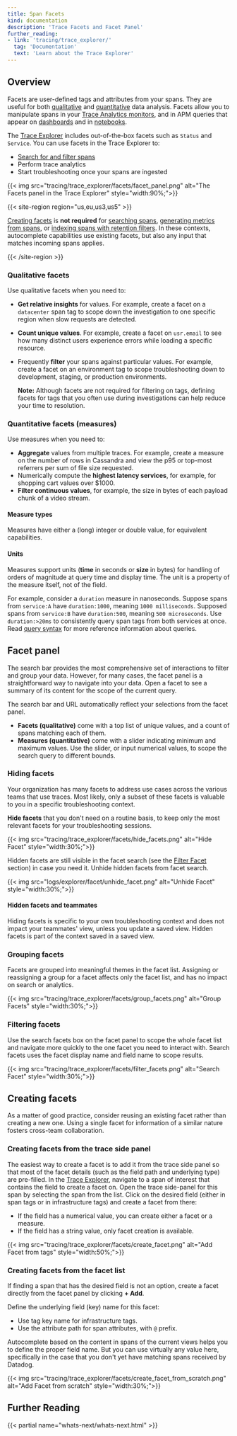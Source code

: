 ```yaml
---
title: Span Facets
kind: documentation
description: 'Trace Facets and Facet Panel'
further_reading:
- link: 'tracing/trace_explorer/'
  tag: 'Documentation'
  text: 'Learn about the Trace Explorer'
---
```


## Overview

Facets are user-defined tags and attributes from your spans. They are useful for both [qualitative](#qualitative-facets) and [quantitative](#quantitative-facets-measures) data analysis. Facets allow you to manipulate spans in your [Trace Analytics monitors][3], and in APM queries that appear on [dashboards][4] and in [notebooks][5].

The [Trace Explorer][6] includes out-of-the-box facets such as `Status` and `Service`. You can use facets in the Trace Explorer to:

- [Search for and filter spans][1]
- Perform trace analytics
- Start troubleshooting once your spans are ingested

{{< img src="tracing/trace_explorer/facets/facet_panel.png" alt="The Facets panel in the Trace Explorer" style="width:90%;">}}

{{< site-region region="us,eu,us3,us5" >}}

[Creating facets](#creating-facets) is **not required** for [searching spans][1], [generating metrics from spans][2], or [indexing spans with retention filters][3]. In these contexts, autocomplete capabilities use existing facets, but also any input that matches incoming spans applies.

[1]: /tracing/trace_explorer/search
[2]: /tracing/trace_pipeline/generate_metrics
[3]: /tracing/trace_pipeline/trace_retention/#retention-filters

{{< /site-region >}}

### Qualitative facets

Use qualitative facets when you need to:
- **Get relative insights** for values. For example, create a facet on a `datacenter` span tag to scope down the investigation to one specific region when slow requests are detected.
- **Count unique values**. For example, create a facet on `usr.email` to see how many distinct users experience errors while loading a specific resource.
- Frequently **filter** your spans against particular values. For example, create a facet on an environment tag to scope troubleshooting down to development, staging, or production environments.<br>

  **Note:** Although facets are not required for filtering on tags, defining facets for tags that you often use during investigations can help reduce your time to resolution.

### Quantitative facets (measures)

Use measures when you need to:
- **Aggregate** values from multiple traces. For example, create a measure on the number of rows in Cassandra and view the p95 or top-most referrers per sum of file size requested.
- Numerically compute the **highest latency services**, for example, for shopping cart values over $1000.
- **Filter continuous values**, for example, the size in bytes of each payload chunk of a video stream.

#### Measure types

Measures have either a (long) integer or double value, for equivalent capabilities.

#### Units

Measures support units (**time** in seconds or **size** in bytes) for handling of orders of magnitude at query time and display time. The unit is a property of the measure itself, not of the field.

For example, consider a `duration` measure in nanoseconds. Suppose spans from `service:A` have `duration:1000`, meaning `1000 milliseconds`. Supposed spans from `service:B` have `duration:500`, meaning `500 microseconds`. Use `duration:>20ms` to consistently query span tags from both services at once. Read [query syntax][1] for more reference information about queries. 

## Facet panel

The search bar provides the most comprehensive set of interactions to filter and group your data. However, for many cases, the facet panel is a straightforward way to navigate into your data. Open a facet to see a summary of its content for the scope of the current query.

The search bar and URL automatically reflect your selections from the facet panel.

- **Facets (qualitative)** come with a top list of unique values, and a count of spans matching each of them.
- **Measures (quantitative)** come with a slider indicating minimum and maximum values. Use the slider, or input numerical values, to scope the search query to different bounds.

### Hiding facets

Your organization has many facets to address use cases across the various teams that use traces. Most likely, only a subset of these facets is valuable to you in a specific troubleshooting context.

**Hide facets** that you don't need on a routine basis, to keep only the most relevant facets for your troubleshooting sessions.

{{< img src="tracing/trace_explorer/facets/hide_facets.png" alt="Hide Facet" style="width:30%;">}}

Hidden facets are still visible in the facet search (see the [Filter Facet](#filtering-facets) section) in case you need it. Unhide hidden facets from facet search.

{{< img src="logs/explorer/facet/unhide_facet.png" alt="Unhide Facet" style="width:30%;">}}

#### Hidden facets and teammates

Hiding facets is specific to your own troubleshooting context and does not impact your teammates' view, unless you update a saved view. Hidden facets is part of the context saved in a saved view.

### Grouping facets

Facets are grouped into meaningful themes in the facet list. Assigning or reassigning a group for a facet affects only the facet list, and has no impact on search or analytics.

{{< img src="tracing/trace_explorer/facets/group_facets.png" alt="Group Facets" style="width:30%;">}}

### Filtering facets

Use the search facets box on the facet panel to scope the whole facet list and navigate more quickly to the one facet you need to interact with. Search facets uses the facet display name and field name to scope results.

{{< img src="tracing/trace_explorer/facets/filter_facets.png" alt="Search Facet" style="width:30%;">}}

## Creating facets

As a matter of good practice, consider reusing an existing facet rather than creating a new one. Using a single facet for information of a similar nature fosters cross-team collaboration.

### Creating facets from the trace side panel

The easiest way to create a facet is to add it from the trace side panel so that most of the facet details (such as the field path and underlying type) are pre-filled. In the [Trace Explorer][1], navigate to a span of interest that contains the field to create a facet on. Open the trace side-panel for this span by selecting the span from the list. Click on the desired field (either in span tags or in infrastructure tags) and create a facet from there:

- If the field has a numerical value, you can create either a facet or a measure.
- If the field has a string value, only facet creation is available.

{{< img src="tracing/trace_explorer/facets/create_facet.png" alt="Add Facet from tags" style="width:50%;">}}

### Creating facets from the facet list

If finding a span that has the desired field is not an option, create a facet directly from the facet panel by clicking **+ Add**.

Define the underlying field (key) name for this facet:

- Use tag key name for infrastructure tags.
- Use the attribute path for span attributes, with `@` prefix.

Autocomplete based on the content in spans of the current views helps you to define the proper field name. But you can use virtually any value here, specifically in the case that you don't yet have matching spans received by Datadog.

{{< img src="tracing/trace_explorer/facets/create_facet_from_scratch.png" alt="Add Facet from scratch" style="width:30%;">}}

## Further Reading

{{< partial name="whats-next/whats-next.html" >}}

[1]: /tracing/trace_explorer/query_syntax/
[2]: /tracing/trace_explorer/group/
[3]: /monitors/create/types/apm/?tab=analytics
[4]: /dashboards/widgets/
[5]: /notebooks/
[6]: /tracing/trace_explorer/

